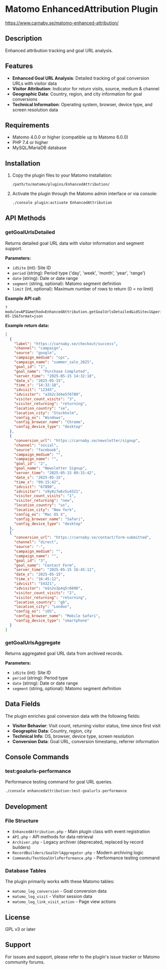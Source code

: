 # Matomo EnhancedAttribution Plugin

https://www.carnaby.se/matomo-enhanced-attribution/

## Description

Enhanced attribution tracking and goal URL analysis. 

## Features

- **Enhanced Goal URL Analysis**: Detailed tracking of goal conversion URLs with visitor data
- **Visitor Attribution**: Indicator for return visits, source, medium & channel 
- **Geographic Data**: Country, region, and city information for goal conversions
- **Technical Information**: Operating system, browser, device type, and screen resolution data

## Requirements

- Matomo 4.0.0 or higher (compatible up to Matomo 6.0.0)
- PHP 7.4 or higher
- MySQL/MariaDB database

## Installation

1. Copy the plugin files to your Matomo installation:
   ```
   /path/to/matomo/plugins/EnhancedAttribution/
   ```

2. Activate the plugin through the Matomo admin interface or via console:
   ```bash
   ./console plugin:activate EnhancedAttribution
   ```

## API Methods

### getGoalUrlsDetailed

Returns detailed goal URL data with visitor information and segment support.

**Parameters:**
- `idSite` (int): Site ID
- `period` (string): Period type ('day', 'week', 'month', 'year', 'range')
- `date` (string): Date or date range
- `segment` (string, optional): Matomo segment definition
- `limit` (int, optional): Maximum number of rows to return (0 = no limit)

**Example API call:**
```
?module=API&method=EnhancedAttribution.getGoalUrlsDetailed&idSite=1&period=day&date=2025-05-15&format=json
```

**Example return data:**
```json
[
  {
    "label": "https://carnaby.se/checkout/success",
    "channel": "campaign",
    "source": "google",
    "campaign_medium": "cpc",
    "campaign_name": "summer_sale_2025",
    "goal_id": "1",
    "goal_name": "Purchase Completed",
    "server_time": "2025-05-15 14:32:18",
    "date_s": "2025-05-15",
    "time_s": "14:32:18",
    "idvisit": "12345",
    "idvisitor": "a1b2c3d4e5f6789",
    "visitor_count_visits": "3",
    "visitor_returning": "returning",
    "location_country": "se",
    "location_city": "Stockholm",
    "config_os": "Windows",
    "config_browser_name": "Chrome",
    "config_device_type": "desktop"
  },
  {
    "conversion_url": "https://carnaby.se/newsletter/signup",
    "channel": "social",
    "source": "facebook",
    "campaign_medium": "",
    "campaign_name": "",
    "goal_id": "2",
    "goal_name": "Newsletter Signup",
    "server_time": "2025-05-15 09:15:42",
    "date_s": "2025-05-15",
    "time_s": "09:15:42",
    "idvisit": "67890",
    "idvisitor": "x9y8z7w6v5u4321",
    "visitor_count_visits": "1",
    "visitor_returning": "new",
    "location_country": "us",
    "location_city": "New York",
    "config_os": "Mac OS X",
    "config_browser_name": "Safari",
    "config_device_type": "desktop"
  },
  {
    "conversion_url": "https://carnaby.se/contact/form-submitted",
    "channel": "direct",
    "source": "-",
    "campaign_medium": "",
    "campaign_name": "",
    "goal_id": "3",
    "goal_name": "Contact Form",
    "server_time": "2025-05-15 16:45:12",
    "date_s": "2025-05-15",
    "time_s": "16:45:12",
    "idvisit": "54321",
    "idvisitor": "m1n2o3p4q5r6890",
    "visitor_count_visits": "2",
    "visitor_returning": "returning",
    "location_country": "gb",
    "location_city": "London",
    "config_os": "iOS",
    "config_browser_name": "Mobile Safari",
    "config_device_type": "smartphone"
  }
]
```

### getGoalUrlsAggregate

Returns aggregated goal URL data from archived records.

**Parameters:**
- `idSite` (int): Site ID
- `period` (string): Period type
- `date` (string): Date or date range
- `segment` (string, optional): Matomo segment definition

## Data Fields

The plugin enriches goal conversion data with the following fields:

- **Visitor Behavior**: Visit count, returning visitor status, time since first visit
- **Geographic Data**: Country, region, city
- **Technical Info**: OS, browser, device type, screen resolution
- **Conversion Data**: Goal URL, conversion timestamp, referrer information

## Console Commands

### test:goalurls-performance

Performance testing command for goal URL queries.

```bash
./console enhancedattribution:test-goalurls-performance
```

## Development

### File Structure

- `EnhancedAttribution.php` - Main plugin class with event registration
- `API.php` - API methods for data retrieval
- `Archiver.php` - Legacy archiver (deprecated, replaced by record builders)
- `RecordBuilders/GoalUrlAggregator.php` - Modern archiving logic
- `Commands/TestGoalUrlsPerformance.php` - Performance testing command

### Database Tables

The plugin primarily works with these Matomo tables:
- `matomo_log_conversion` - Goal conversion data
- `matomo_log_visit` - Visitor session data
- `matomo_log_link_visit_action` - Page view actions

## License

GPL v3 or later

## Support

For issues and support, please refer to the plugin's issue tracker or Matomo community forums.


